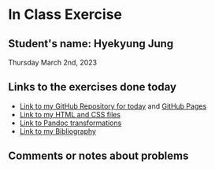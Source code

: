 # In Class Exercise
## Student's name: Hyekyung Jung
Thursday March 2nd, 2023 

## Links to the exercises done today

- [Link to my GitHub Repository for today](https://austraea.github.io/DHExercise2/) and [GitHub Pages](https://github.com/austraea/DHExercise2)
- [Link to my HTML and CSS files](file:///C:/Users/austr/exercise2.html)
- [Link to Pandoc transformations]()
- [Link to my Bibliography](file:///C:/Users/austr/Untitled%20Bibliography.html)

## Comments or notes about problems 

